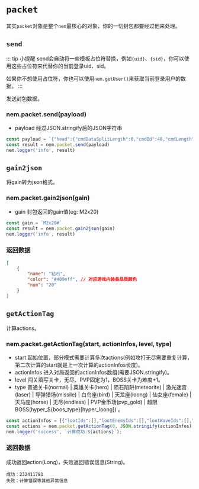 # `packet` <Badge type="info" text="Object" />

其实`packet`对象是整个`nem`最核心的对象，你的一切封包都要经过他来处理。

## `send` <Badge type="info" text="function" />

::: tip 小提醒
send会自动将一些模板占位符替换，例如`{uid}`、`{sid}`，你可以使用这些占位符来代替你的当前登录uid、sid。

如果你不想使用占位符，你也可以使用`nem.getUser()`来获取当前登录用户的数据。
:::

发送封包数据。

### nem.packet.send(payload)

- payload <Badge type="info" text="String" /> 经过JSON.stringify后的JSON字符串


```javascript
const payload = `{"head":{"cmdDataSplitLength":0,"cmdId":48,"cmdLength":0,"cmdSequence":"{cmdSequence}","cmdVersion":4,"headVersion":0,"timestamp":"{timestamp}","crcVerify":0,"platform":0,"reconnect":false,"sid":"{sid}","uid":"{uid}"},"type":1,"id":1,"subId":0,"targets":[{"type":11,"sd_id":1,"quality":2,"level":0},{"type":11,"sd_id":2,"quality":2,"level":0},{"type":11,"sd_id":3,"quality":2,"level":0}],"md5s":[],"fuid":"0","pvpAreaId":-1}`
const result = nem.packet.send(payload)
nem.logger('info', result)
```

## `gain2json` <Badge type="info" text="function" />

将gain转为json格式。

### nem.packet.gain2json(gain)

- gain <Badge type="info" text="String" /> 封包返回的gain值(eg: M2x20)

```javascript
const gain = `M2x20#`
const result = nem.packet.gain2json(gain)
nem.logger('info', result)
```

### 返回数据

```json
[
    {
        "name": "钻石",
        "color": "#409eff", // 对应游戏内装备品质颜色
        "num": "20"
    }
]
```


## `getActionTag` <Badge type="info" text="function" />

计算actions。

### nem.packet.getActionTag(start, actionInfos, level, type)

- start <Badge type="info" text="Integer" /> 起始位置，部分模式需要计算多次actions(例如攻打无尽需要重复计算，第二次计算的start就是上一次计算的actionInfos长度)。
- actionInfos <Badge type="info" text="String" /> 进入对局返回的actionInfos数组(需要JSON.stringify)。
- level <Badge type="info" text="Integer" /> 闯关填写关卡，无尽、PVP固定为1，BOSS关卡为难度+1。
- type <Badge type="info" text="String" /> 普通关卡(normal) | 英雄关卡(hero) | 陨石陷阱(meteorite) | 激光迷宫(laser) | 导弹猎场(missile) | 白鸟座(bird) | 天龙座(loong) | 仙女座(female) | 天马座(horse) | 无尽(endless) | PVP金币场(pvp_gold) | 超限BOSS(hyper_${boos_type}[hyper_loong]) 。


```javascript
const actionInfos = [{"lootIds":[],"lootEnemyIds":[],"lootWaveIds":[],"norId":2},...]
const actions = nem.packet.getActionTag(0, JSON.stringify(actionInfos),1, 'pvp_gold');
nem.logger('success', `计算成功:${actions}`);
```

### 返回数据

成功返回action(Long)，失败返回错误信息(String)。
```
成功：232411781
失败：计算错误等其他异常信息
```